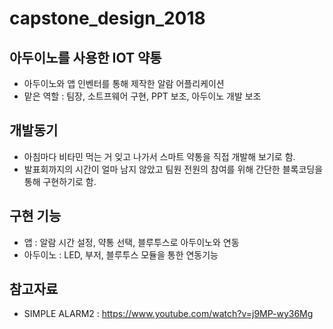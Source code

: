 # capstone_design_2018


## 아두이노를 사용한 IOT 약통

 * 아두이노와 앱 인벤터를 통해 제작한 알람 어플리케이션
 * 맡은 역할 : 팀장, 소트프웨어 구현, PPT 보조, 아두이노 개발 보조

## 개발동기

 * 아침마다 비타민 먹는 거 잊고 나가서 스마트 약통을 직접 개발해 보기로 함.
 * 발표회까지의 시간이 얼마 남지 않았고 팀원 전원의 참여를 위해 간단한 블록코딩을 통해 구현하기로 함.

 ## 구현 기능
 
 * 앱 : 알람 시간 설정, 약통 선택, 블루투스로 아두이노와 연동
 * 아두이노 : LED, 부저, 블루투스 모듈을 통한 연동기능

 ## 참고자료

 * SIMPLE ALARM2 : https://www.youtube.com/watch?v=j9MP-wy36Mg
